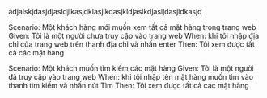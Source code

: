 ádjalskjdasjdjasldjlkasjdklasjlkdasjkldjaslkdjasljdasjldkasjd




Scenario: Một khách hàng mới muốn xem tất cả mặt hàng trong trang web
Given: Tôi là một người chưa truy cập vào trang web
When: khi tôi nhập địa chỉ của trang web trên thanh địa chỉ và nhấn enter
Then: Tôi xem được tất cả các mặt hàng

Scenario: Một khách muốn tìm kiếm các mặt hàng
Given: Tôi là một người đã truy cập vào trang web
When: khi tôi nhập tên mặt hàng muốn tìm vào thanh tìm kiếm và nhấn nút Tìm 
Then: Tôi xem được tất cả các mặt hàng